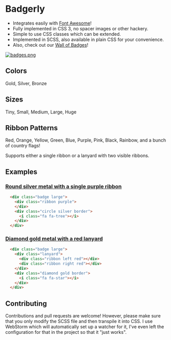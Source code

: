 # Badgerly

- Integrates easily with [Font Awesome](http://fontawesome.io/)!
- Fully implemented in CSS 3, no spacer images or other hackery.
- Simple to use CSS classes which can be extended.
- Implemented in SCSS, also available in plain CSS for your convenience.
- Also, check out our [Wall of Badges](https://jsfiddle.net/stevenmhunt/3krm64o1/)!

[![badges.png](https://s11.postimg.org/nfqgfq09f/badges.png)](https://postimg.org/image/aoca97qhb/)

## Colors
Gold, Silver, Bronze

## Sizes
Tiny, Small, Medium, Large, Huge

## Ribbon Patterns
Red, Orange, Yellow, Green, Blue, Purple, Pink, Black, Rainbow, and a bunch of country flags!

Supports either a single ribbon or a lanyard with two visible ribbons.

## Examples

### [Round silver metal with a single purple ribbon](https://jsfiddle.net/stevenmhunt/wqyrq8a0/)
```html
  <div class="badge large">
    <div class="ribbon purple">
    </div>
    <div class="circle silver border">
      <i class="fa fa-tree"></i>
    </div>
  </div>
```

### [Diamond gold metal with a red lanyard](https://jsfiddle.net/stevenmhunt/0739du3f/)
```html
  <div class="badge large">
    <div class="lanyard">
      <div class="ribbon left red"></div>
      <div class="ribbon right red"></div>
    </div>
    <div class="diamond gold border">
      <i class="fa fa-star"></i>
    </div>
  </div>
```

## Contributing

Contributions and pull requests are welcome! However, please make sure that you only modify the SCSS file and then transpile it into CSS. I use WebStorm which will automatically set up a watcher for it, I've even left the configuration for that in the project so that it "just works".